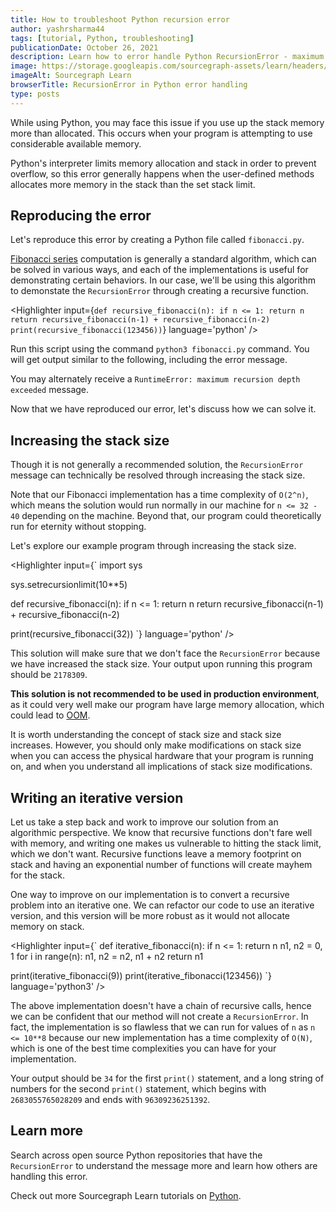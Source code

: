 ```yaml
---
title: How to troubleshoot Python recursion error 
author: yashrsharma44
tags: [tutorial, Python, troubleshooting]
publicationDate: October 26, 2021
description: Learn how to error handle Python RecursionError - maximum recursion depth exceeded in comparison
image: https://storage.googleapis.com/sourcegraph-assets/learn/headers/sourcegraph-learn-header.png
imageAlt: Sourcegraph Learn
browserTitle: RecursionError in Python error handling
type: posts
---
```


While using Python, you may face this issue if you use up the stack memory more than allocated. This occurs when your program is attempting to use considerable available memory.

<Highlighter
input='RecursionError: maximum recursion depth exceeded'
language='bash'
/>

 Python's interpreter limits memory allocation and stack in order to prevent overflow, so this error generally happens when the user-defined methods allocates more memory in the stack than the set stack limit.

## Reproducing the error

Let's reproduce this error by creating a Python file called `fibonacci.py`. 

[Fibonacci series](https://en.wikipedia.org/wiki/Fibonacci_number#Sequence_properties) computation is generally a standard algorithm, which can be solved in various ways, and each of the implementations is useful for demonstrating certain behaviors. In our case, we'll be using this algorithm to demonstate the `RecursionError` through creating a recursive function.

<Highlighter
input={`
def recursive_fibonacci(n):
    if n <= 1:
        return n
    return recursive_fibonacci(n-1) + recursive_fibonacci(n-2)
print(recursive_fibonacci(123456))
`}
language='python'
/>

Run this script using the command `python3 fibonacci.py` command. You will get output similar to the following, including the error message. 

<Highlighter
input='
Traceback (most recent call last):
  File "fibonacci.py", line 9, in <module>
    recursive_fibonacci(123456)
  File "fibonacci.py", line 6, in recursive_fibonacci
    return recursive_fibonacci(n-1) + recursive_fibonacci(n-2)
  File "fibonacci.py", line 6, in recursive_fibonacci
    return recursive_fibonacci(n-1) + recursive_fibonacci(n-2)
  File "fibonacci.py", line 6, in recursive_fibonacci
    return recursive_fibonacci(n-1) + recursive_fibonacci(n-2)
  [Previous line repeated 995 more times]
  File "fibonacci.py", line 3, in recursive_fibonacci
    if n <= 1:
RecursionError: maximum recursion depth exceeded in comparison
'
language='bash'
/>

You may alternately receive a `RuntimeError: maximum recursion depth exceeded` message.

Now that we have reproduced our error, let's discuss how we can solve it.

## Increasing the stack size

Though it is not generally a recommended solution, the `RecursionError` message can technically be resolved through increasing the stack size. 

Note that our Fibonacci implementation has a time complexity of `O(2^n)`, which means the solution would run normally in our machine for `n <= 32 - 40` depending on the machine. Beyond that, our program could theoretically run for eternity without stopping. 

Let's explore our example program through increasing the stack size.

<Highlighter
input={`
import sys


sys.setrecursionlimit(10**5)


def recursive_fibonacci(n):
    if n <= 1:
        return n
    return recursive_fibonacci(n-1) + recursive_fibonacci(n-2)

print(recursive_fibonacci(32))
`}
language='python'
/>

This solution will make sure that we don't face the `RecursionError` because we have increased the stack size. Your output upon running this program should be `2178309`.

**This solution is not recommended to be used in production environment**, as it could very well make our program have large memory allocation, which could lead to [OOM](https://en.wikipedia.org/wiki/Out_of_memory).

It is worth understanding the concept of stack size and stack size increases. However, you should only make modifications on stack size when you can access the physical hardware that your program is running on, and when you understand all implications of stack size modifications. 

## Writing an iterative version

Let us take a step back and work to improve our solution from an algorithmic perspective. We know that recursive functions don't fare well with memory, and writing one makes us vulnerable to hitting the stack limit, which we don't want. Recursive functions leave a memory footprint on stack and having an exponential number of functions will create mayhem for the stack.

One way to improve on our implementation is to convert a recursive problem into an iterative one. We can refactor our code to use an iterative version, and this version will be more robust as it would not allocate memory on stack.

<Highlighter
input={`
def iterative_fibonacci(n):
    if n <= 1:
        return n
    n1, n2 = 0, 1
    for i in range(n):
        n1, n2 = n2, n1 + n2
    return n1

print(iterative_fibonacci(9))
print(iterative_fibonacci(123456))
`}
language='python3'
/>

The above implementation doesn't have a chain of recursive calls, hence we can be confident that our method will not create a `RecursionError`. In fact, the implementation is so flawless that we can run for values of `n` as `n <= 10**8` because our new implementation has a time complexity of `O(N)`, which is one of the best time complexities you can have for your implementation.

Your output should be `34` for the first `print()` statement, and a long string of numbers for the second `print()` statement, which begins with `2683055765028209` and ends with `96309236251392`.

## Learn more

Search across open source Python repositories that have the `RecursionError` to understand the message more and learn how others are handling this error. 

<SourcegraphSearch query="RecursionError: maximum recursion depth exceeded in comparison lang:python" patternType="literal"/>

Check out more Sourcegraph Learn tutorials on [Python](https://learn.sourcegraph.com/tags/python).